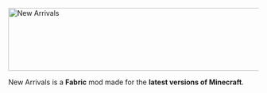 <p><img src="https://i.imgur.com/1x8oJm7.png" alt="New Arrivals" width="1903" height="128" /></p>
<p>New Arrivals is a&nbsp;<strong>Fabric</strong> mod made for the&nbsp;<strong>latest versions of Minecraft</strong>.</p>

